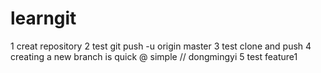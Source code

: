 # learngit
1  creat repository
2  test git push -u origin master
3  test clone and push
4  creating a new branch is quick @ simple  // dongmingyi
5  test  feature1
>
